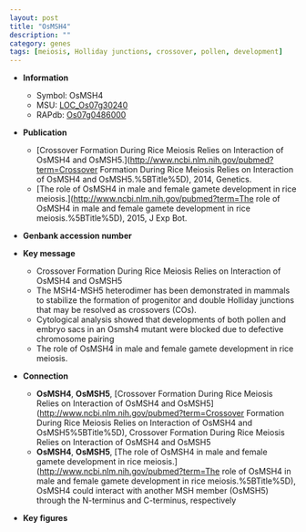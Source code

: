 ```yaml
---
layout: post
title: "OsMSH4"
description: ""
category: genes
tags: [meiosis, Holliday junctions, crossover, pollen, development]
---
```


* **Information**  
    + Symbol: OsMSH4  
    + MSU: [LOC_Os07g30240](http://rice.plantbiology.msu.edu/cgi-bin/ORF_infopage.cgi?orf=LOC_Os07g30240)  
    + RAPdb: [Os07g0486000](http://rapdb.dna.affrc.go.jp/viewer/gbrowse_details/irgsp1?name=Os07g0486000)  

* **Publication**  
    + [Crossover Formation During Rice Meiosis Relies on Interaction of OsMSH4 and OsMSH5.](http://www.ncbi.nlm.nih.gov/pubmed?term=Crossover Formation During Rice Meiosis Relies on Interaction of OsMSH4 and OsMSH5.%5BTitle%5D), 2014, Genetics.
    + [The role of OsMSH4 in male and female gamete development in rice meiosis.](http://www.ncbi.nlm.nih.gov/pubmed?term=The role of OsMSH4 in male and female gamete development in rice meiosis.%5BTitle%5D), 2015, J Exp Bot.

* **Genbank accession number**  

* **Key message**  
    + Crossover Formation During Rice Meiosis Relies on Interaction of OsMSH4 and OsMSH5
    + The MSH4-MSH5 heterodimer has been demonstrated in mammals to stabilize the formation of progenitor and double Holliday junctions that may be resolved as crossovers (COs).
    + Cytological analysis showed that developments of both pollen and embryo sacs in an Osmsh4 mutant were blocked due to defective chromosome pairing
    + The role of OsMSH4 in male and female gamete development in rice meiosis.

* **Connection**  
    + __OsMSH4__, __OsMSH5__, [Crossover Formation During Rice Meiosis Relies on Interaction of OsMSH4 and OsMSH5](http://www.ncbi.nlm.nih.gov/pubmed?term=Crossover Formation During Rice Meiosis Relies on Interaction of OsMSH4 and OsMSH5%5BTitle%5D), Crossover Formation During Rice Meiosis Relies on Interaction of OsMSH4 and OsMSH5
    + __OsMSH4__, __OsMSH5__, [The role of OsMSH4 in male and female gamete development in rice meiosis.](http://www.ncbi.nlm.nih.gov/pubmed?term=The role of OsMSH4 in male and female gamete development in rice meiosis.%5BTitle%5D),  OsMSH4 could interact with another MSH member (OsMSH5) through the N-terminus and C-terminus, respectively

* **Key figures**  


